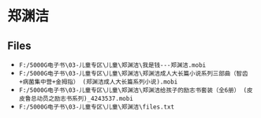 # 郑渊洁

## Files

- `F:/5000G电子书\03-儿童专区\儿童\郑渊洁\我是钱---郑渊洁.mobi`
- `F:/5000G电子书\03-儿童专区\儿童\郑渊洁\郑渊洁成人大长篇小说系列三部曲（智齿+病菌集中营+金拇指） (郑渊洁成人大长篇系列小说).mobi`
- `F:/5000G电子书\03-儿童专区\儿童\郑渊洁\郑渊洁给孩子的励志书套装（全6册） (皮皮鲁总动员之励志书系列)_4243537.mobi`
- `F:/5000G电子书\03-儿童专区\儿童\郑渊洁\files.txt`
